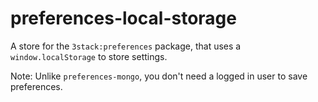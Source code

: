 # preferences-local-storage

A store for the `3stack:preferences` package, that uses a `window.localStorage` to store settings.

Note: Unlike `preferences-mongo`, you don't need a logged in user to save preferences.
